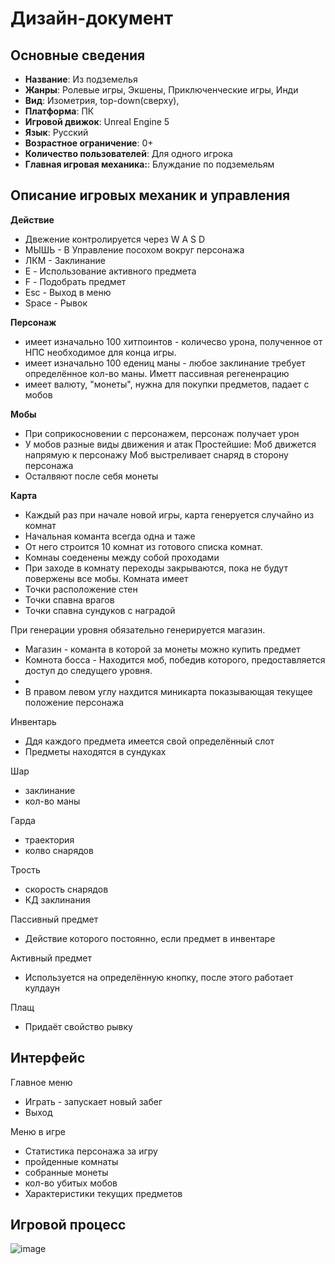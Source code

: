 # Дизайн-документ

## Основные сведения
* **Название**: Из подземелья
* **Жанры**:  Ролевые игры, Экшены, Приключенческие игры, Инди
* **Вид**:  Изометрия, top-down(сверху),
* **Платформа**: ПК 
* **Игровой движок**: Unreal Engine 5
* **Язык**: Русский
* **Возрастное ограничение**: 0+
* **Количество пользователей**: Для одного игрока
* **Главная игровая механика:**: Блуждание по подземельям

## Описание игровых механик и управления

**Действие**
* Двежение контролируется через  W A S D
* МЫШЬ - В Управление посохом вокруг персонажа
* ЛКМ -  Заклинание  
* E - Использование активного предмета
* F - Подобрать предмет 
* Esc - Выход в меню 
* Space - Рывок 

**Персонаж** 
* имеет изначально 100 хитпоинтов - количесво урона, полученное от НПС необходимое для конца игры.
* имеет изначально 100 едениц маны - любое заклинание требует определённое кол-во маны. Иметт пассивная регененрацию 
* имеет валюту, "монеты", нужна для покупки предметов, падает с мобов 





**Мобы**
* При соприкосновении с персонажем, персонаж получает урон
* У мобов разные виды движения и атак
Простейшие:
Моб движется напрямую к персонажу
Моб выстреливает снаряд в сторону персонажа 
* Осталвяют после себя монеты 


**Карта**
* Каждый раз при начале новой игры, карта генеруется случайно из комнат
* Начальная команта всегда одна и таже
* От него строится 10 комнат из готового списка комнат.
* Комнаы соеденены между собой проходами
* При заходе в комнату переходы закрываются, пока не будут повержены все мобы.
Комната имеет
* Точки расположение стен 
* Точки спавна врагов
* Точки спавна сундуков с наградой
  
При генерации уровня обязательно генерируется магазин.
* Магазин - команта в которой за монеты можно купить предмет 
* Комнота босса - Находится моб, победив которого, предоставляется доступ до следущего уровня.
* 
* В правом левом углу нахдится миникарта показывающая текущее положение персонажа



Инвентарь 
* Ддя каждого предмета имеется свой определённый слот
* Предметы находятся в сундуках

Шар
* заклинание 
* кол-во маны

Гарда 
* траектория
* колво снарядов

Трость
* скорость снарядов
* КД заклинания

Пассивный предмет
* Действие которого постоянно, если предмет в инвентаре

Активный предмет
* Используется на определённую кнопку, после этого работает кулдаун

Плащ
* Придаёт свойство рывку



## Интерфейс

Главное меню
* Играть - запускает новый забег
* Выход

Меню в игре
* Статистика персонажа за игру
* пройденные комнаты 
* собранные монеты
* кол-во убитых мобов
* Характеристики текущих предметов



## Игровой процесс

![image](https://github.com/shiroxxsora/MegaProject/assets/148600353/399d2b55-0ea3-471e-94e8-81c9bfa550eb)




  

